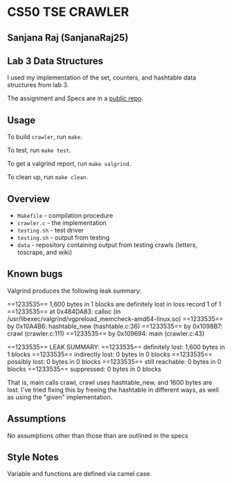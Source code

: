 # CS50 TSE CRAWLER
## Sanjana Raj (SanjanaRaj25)

## Lab 3 Data Structures
I used my implementation of the set, counters, and hashtable data structures from lab 3. 

The assignment and Specs are in a [public repo](https://github.com/CS50Spring2023/labs/tse).

## Usage

To build `crawler`, run `make`. 

To test, run `make test`. 

To get a valgrind report, run `make valgrind`. 

To clean up, run `make clean`.

## Overview

 * `Makefile` - compilation procedure
 * `crawler.c` - the implementation
 * `testing.sh` - test driver
 * `testing.sh` - output from testing
 * `data` - repository containing output from testing crawls (letters, toscrape, and wiki)


## Known bugs

Valgrind produces the following leak summary:

==1233535== 1,600 bytes in 1 blocks are definitely lost in loss record 1 of 1
==1233535==    at 0x484DA83: calloc (in /usr/libexec/valgrind/vgpreload_memcheck-amd64-linux.so)
==1233535==    by 0x10A4B6: hashtable_new (hashtable.c:36)
==1233535==    by 0x1098B7: crawl (crawler.c:111)
==1233535==    by 0x109694: main (crawler.c:43)

==1233535== LEAK SUMMARY:
==1233535==    definitely lost: 1,600 bytes in 1 blocks
==1233535==    indirectly lost: 0 bytes in 0 blocks
==1233535==      possibly lost: 0 bytes in 0 blocks
==1233535==    still reachable: 0 bytes in 0 blocks
==1233535==         suppressed: 0 bytes in 0 blocks

That is, main calls crawl, crawl uses hashtable_new, and 1600 bytes are lost. I've tried fixing this by freeing the hashtable in different ways, as well as using the "given" implementation. 

## Assumptions

No assumptions other than those than are outlined in the specs

## Style Notes

Variable and functions are defined via camel case.

